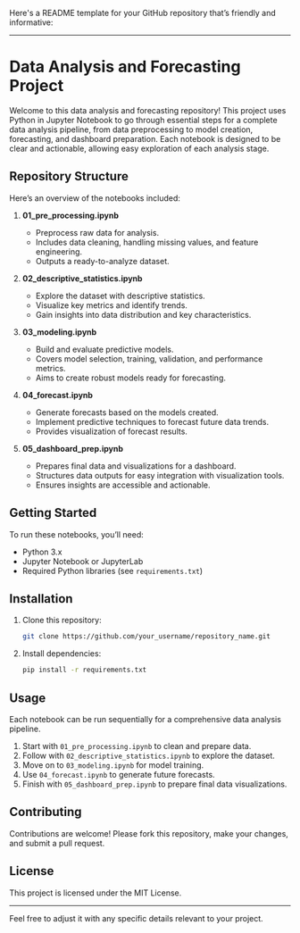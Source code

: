 Here's a README template for your GitHub repository that’s friendly and informative:

---

# Data Analysis and Forecasting Project

Welcome to this data analysis and forecasting repository! This project uses Python in Jupyter Notebook to go through essential steps for a complete data analysis pipeline, from data preprocessing to model creation, forecasting, and dashboard preparation. Each notebook is designed to be clear and actionable, allowing easy exploration of each analysis stage.

## Repository Structure

Here’s an overview of the notebooks included:

1. **01_pre_processing.ipynb**  
   - Preprocess raw data for analysis.
   - Includes data cleaning, handling missing values, and feature engineering.
   - Outputs a ready-to-analyze dataset.

2. **02_descriptive_statistics.ipynb**  
   - Explore the dataset with descriptive statistics.
   - Visualize key metrics and identify trends.
   - Gain insights into data distribution and key characteristics.

3. **03_modeling.ipynb**  
   - Build and evaluate predictive models.
   - Covers model selection, training, validation, and performance metrics.
   - Aims to create robust models ready for forecasting.

4. **04_forecast.ipynb**  
   - Generate forecasts based on the models created.
   - Implement predictive techniques to forecast future data trends.
   - Provides visualization of forecast results.

5. **05_dashboard_prep.ipynb**  
   - Prepares final data and visualizations for a dashboard.
   - Structures data outputs for easy integration with visualization tools.
   - Ensures insights are accessible and actionable.

## Getting Started

To run these notebooks, you’ll need:

- Python 3.x
- Jupyter Notebook or JupyterLab
- Required Python libraries (see `requirements.txt`)

## Installation

1. Clone this repository:
   ```bash
   git clone https://github.com/your_username/repository_name.git
   ```
2. Install dependencies:
   ```bash
   pip install -r requirements.txt
   ```

## Usage

Each notebook can be run sequentially for a comprehensive data analysis pipeline. 

1. Start with `01_pre_processing.ipynb` to clean and prepare data.
2. Follow with `02_descriptive_statistics.ipynb` to explore the dataset.
3. Move on to `03_modeling.ipynb` for model training.
4. Use `04_forecast.ipynb` to generate future forecasts.
5. Finish with `05_dashboard_prep.ipynb` to prepare final data visualizations.

## Contributing

Contributions are welcome! Please fork this repository, make your changes, and submit a pull request.

## License

This project is licensed under the MIT License.

--- 

Feel free to adjust it with any specific details relevant to your project.
